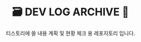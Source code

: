 <h1 align='center'>🗃️ DEV LOG ARCHIVE 📜</h1>

<p align='center'>티스토리에 쓸 내용 계획 및 현황 체크 용 레포지토리 입니다.</p>
